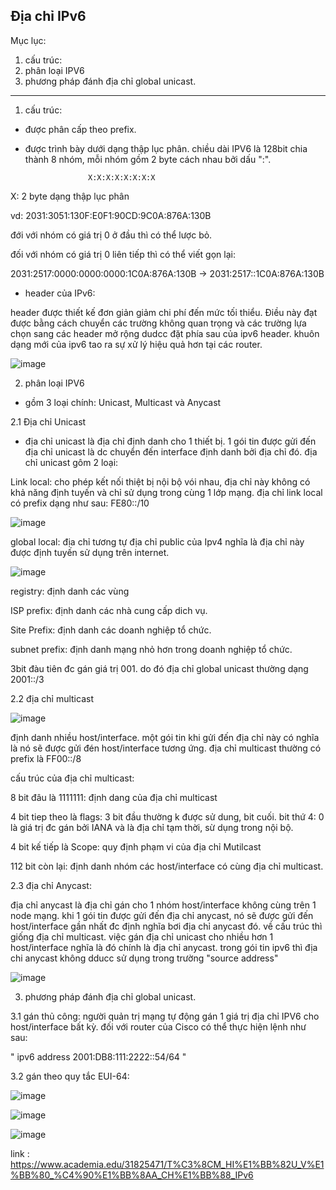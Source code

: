 Địa chỉ IPv6
------------------------------
Mục lục:

1. cấu trúc:
2. phân loại IPV6
3. phương pháp đánh địa chỉ global unicast.
-----------------------------------------
1. cấu trúc: 

- được phân cấp theo prefix.

- được trình bày dưới dạng thập lục phân. chiều dài IPV6 là 128bit chia thành 8 nhóm, mỗi nhóm gồm 2 byte cách nhau bởi dấu ":".

                    X:X:X:X:X:X:X:X

X: 2 byte dạng thập lục phân

vd: 2031:3051:130F:E0F1:90CD:9C0A:876A:130B

đới với nhóm có giá trị 0 ở đầu thì có thể lược bỏ.

đối với nhóm có giá trị 0 liên tiếp thì có thể viết gọn lại:

2031:2517:0000:0000:0000:1C0A:876A:130B -> 2031:2517::1C0A:876A:130B

- header của IPv6:

header được thiết kế đơn giản giảm chi phí đến mức tối thiểu. Điều này đạt được bằng cách chuyển các trường không quan trọng và các trường lựa chọn sang các header mở rộng dudcc đặt phía sau của ipv6 header. khuôn dạng mới của ipv6 tao ra sự xử lý hiệu quả hơn tại các router.

![image](https://user-images.githubusercontent.com/95491130/180596371-4531c7f0-f2b4-491a-9ada-aba183cc99ff.png)


2. phân loại IPV6

- gồm 3 loại chính: Unicast, Multicast và Anycast

2.1 Địa chỉ Unicast

- địa chỉ unicast là địa chỉ định danh cho 1 thiết bị. 1 gói tin được gửi đến địa chỉ unicast là dc chuyển đến interface định danh bởi địa chỉ đó. địa chỉ unicast gôm 2 loại:

Link local: cho phép kết nối thiệt bị nội bộ vói nhau, địa chỉ này không có khả năng định tuyến và chỉ sử dụng trong cùng 1 lớp mạng. địa chỉ link local có prefix dạng như sau: FE80::/10

![image](https://user-images.githubusercontent.com/95491130/180596496-c70bfc02-c13a-4795-8931-0c1e237e7991.png)

global local: địa chỉ tương tự địa chỉ public của Ipv4 nghĩa là địa chỉ này được định tuyến sử dụng trên internet.

![image](https://user-images.githubusercontent.com/95491130/180596530-1dbd6969-9310-4d43-bbff-d8d4d8f99dba.png)

registry: định danh các vùng

ISP prefix: định danh các nhà cung cấp dich vụ.

Site Prefix: định danh các doanh nghiệp tổ chức.

subnet prefix: định danh mạng nhỏ hơn trong doanh nghiệp tổ chức.

3bit đàu tiên đc gán giá trị 001. do đó địa chỉ global unicast thường dạng 2001::/3

2.2 địa chỉ multicast

![image](https://user-images.githubusercontent.com/95491130/180596610-22afd14c-28df-4174-ad75-952b27fbbe8d.png)

định danh nhiều host/interface. một gói tin khi gửi đến địa chỉ này có nghĩa là nó sẽ được gửi đén host/interface tương ứng. địa chỉ multicast thường có prefix là FF00::/8

cấu trúc của địa chỉ multicast:

8 bit đâu là 1111111: định dang của địa chỉ multicast

4 bit tiep theo là flags: 3 bit đầu thường k được sử dung, bit cuối. bit thứ 4: 0 là giá trị đc gán bởi IANA và là địa chỉ tạm thời, sừ dụng trong nội bộ.

4 bit kế tiếp là Scope: quy định phạm vi của địa chỉ Mutilcast

112 bit còn lại: định danh nhóm các host/interface có cùng địa chỉ multicast.

2.3 địa chỉ Anycast:

địa chỉ anycast là địa chỉ gán cho 1 nhóm host/interface không cùng trên 1 node mạng. khi 1 gói tin được gửi đến địa chỉ anycast, nó sẽ được gửi đến host/interface gần nhất đc định nghĩa bơi địa chỉ anycast đó. về cấu trúc thì giống địa chỉ multicast. việc gán địa chỉ unicast cho nhiều hơn 1 host/interface nghĩa là đó chính là địa chỉ anycast. trong gói tin ipv6 thì địa chi anycast không dducc sử dụng trong trường "source address"

![image](https://user-images.githubusercontent.com/95491130/180596664-bf085cd2-f34b-4059-bff4-ea4170f59d64.png)

3. phương pháp đánh địa chỉ global unicast.

3.1 gán thủ công: người quản trị mạng tự động gán 1 giá trị địa chỉ IPV6 cho host/interface bất kỳ. đối với router của Cisco có thể thực hiện lệnh như sau:

" ipv6 address 2001:DB8:111:2222::54/64 "

3.2 gán theo quy tắc EUI-64:

![image](https://user-images.githubusercontent.com/95491130/180597052-26ad2b93-3a2d-4f0e-9df1-8718651c73c3.png)

![image](https://user-images.githubusercontent.com/95491130/180597066-8b551b9f-32b0-4957-81d6-8a9e908cddd2.png)

![image](https://user-images.githubusercontent.com/95491130/180597088-f5400393-5216-4f54-83b8-437b06494994.png)



link : https://www.academia.edu/31825471/T%C3%8CM_HI%E1%BB%82U_V%E1%BB%80_%C4%90%E1%BB%8AA_CH%E1%BB%88_IPv6



